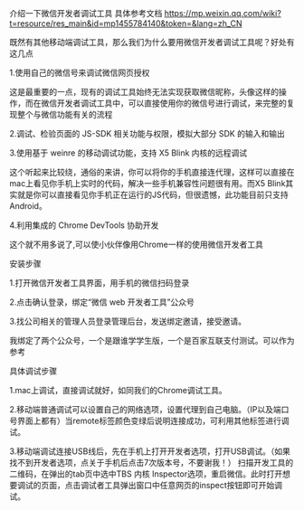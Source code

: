 介绍一下微信开发者调试工具
具体参考文档
https://mp.weixin.qq.com/wiki?t=resource/res_main&id=mp1455784140&token=&lang=zh_CN

既然有其他移动端调试工具，那么我们为什么要用微信开发者调试工具呢？好处有这几点

1.使用自己的微信号来调试微信网页授权

这是最重要的一点，现有的调试工具始终无法实现获取微信昵称，头像这样的操作，而在微信开发者调试工具中，可以直接使用你的微信号进行调试，来完整的复现整个与微信功能有关的流程

2.调试、检验页面的 JS-SDK 相关功能与权限，模拟大部分 SDK 的输入和输出

3.使用基于 weinre 的移动调试功能，支持 X5 Blink 内核的远程调试

这个听起来比较绕，通俗的来讲，你可以将你的手机直接连代理，这样可以直接在mac上看见你手机上实时的代码，解决一些手机兼容性问题很有用。而X5 Blink其实就是你可以直接看见你手机正在运行的JS代码，但很遗憾，此功能目前只支持Android。

4.利用集成的 Chrome DevTools 协助开发

这个就不用多说了,可以使小伙伴像用Chrome一样的使用微信开发者工具

安装步骤

1.打开微信开发者工具界面，用手机的微信扫码登录

2.点击确认登录，绑定“微信 web 开发者工具”公众号

3.找公司相关的管理人员登录管理后台，发送绑定邀请，接受邀请。

我绑定了两个公众号，一个是跟谁学学生版，一个是百家互联支付测试。可以作为参考

具体调试步骤

1.mac上调试，直接调试就好，如同我们的Chrome调试工具。

2.移动端普通调试可以设置自己的网络选项，设置代理到自己电脑。（IP以及端口号界面上都有）当remote标签颜色变绿后说明连接成功，可利用其他标签进行调试。

3.移动端调试连接USB线后，先在手机上打开开发者选项，打开USB调试。（如果找不到开发者选项，点关于手机后点击7次版本号，不要谢我！）
扫描开发工具的二维码，在弹出的tab页中选中TBS 内核 Inspector选项，重启微信。此时打开想要调试的页面，点击调试者工具弹出窗口中任意网页的inspect按钮即可开始调试。